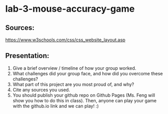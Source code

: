 # lab-3-mouse-accuracy-game

## Sources:

https://www.w3schools.com/css/css_website_layout.asp

## Presentation:

1. Give a brief overview / timeline of how your group worked.
2. What challenges did your group face, and how did you overcome these challenges?
3. What part of this project are you most proud of, and why?
4. Cite any sources you used.
5. You should publish your github repo on Github Pages (Ms. Feng will show you how to do this in class). Then, anyone can play your game with the github.io link and we can play! :)
